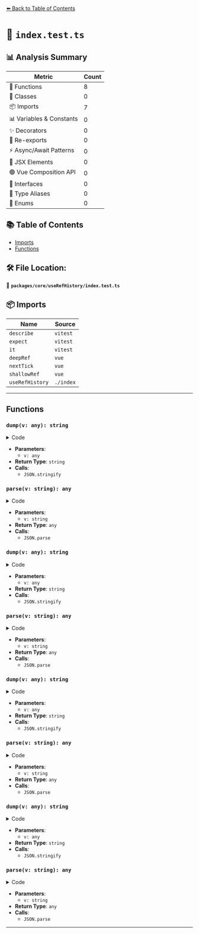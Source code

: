 [⬅️ Back to Table of Contents](../../../index.md)

# 📄 `index.test.ts`

## 📊 Analysis Summary

| Metric | Count |
|--------|-------|
| 🔧 Functions | 8 |
| 🧱 Classes | 0 |
| 📦 Imports | 7 |
| 📊 Variables & Constants | 0 |
| ✨ Decorators | 0 |
| 🔄 Re-exports | 0 |
| ⚡ Async/Await Patterns | 0 |
| 💠 JSX Elements | 0 |
| 🟢 Vue Composition API | 0 |
| 📐 Interfaces | 0 |
| 📑 Type Aliases | 0 |
| 🎯 Enums | 0 |

## 📚 Table of Contents

- [Imports](#imports)
- [Functions](#functions)

## 🛠️ File Location:
📂 **`packages/core/useRefHistory/index.test.ts`**

## 📦 Imports

| Name | Source |
|------|--------|
| `describe` | `vitest` |
| `expect` | `vitest` |
| `it` | `vitest` |
| `deepRef` | `vue` |
| `nextTick` | `vue` |
| `shallowRef` | `vue` |
| `useRefHistory` | `./index` |


---

## Functions

### `dump(v: any): string`

<details><summary>Code</summary>

```ts
v => JSON.stringify(v)
```
</details>

- **Parameters**:
  - `v: any`
- **Return Type**: `string`
- **Calls**:
  - `JSON.stringify`
### `parse(v: string): any`

<details><summary>Code</summary>

```ts
(v: string) => JSON.parse(v)
```
</details>

- **Parameters**:
  - `v: string`
- **Return Type**: `any`
- **Calls**:
  - `JSON.parse`
### `dump(v: any): string`

<details><summary>Code</summary>

```ts
v => JSON.stringify(v)
```
</details>

- **Parameters**:
  - `v: any`
- **Return Type**: `string`
- **Calls**:
  - `JSON.stringify`
### `parse(v: string): any`

<details><summary>Code</summary>

```ts
(v: string) => JSON.parse(v)
```
</details>

- **Parameters**:
  - `v: string`
- **Return Type**: `any`
- **Calls**:
  - `JSON.parse`
### `dump(v: any): string`

<details><summary>Code</summary>

```ts
v => JSON.stringify(v)
```
</details>

- **Parameters**:
  - `v: any`
- **Return Type**: `string`
- **Calls**:
  - `JSON.stringify`
### `parse(v: string): any`

<details><summary>Code</summary>

```ts
(v: string) => JSON.parse(v)
```
</details>

- **Parameters**:
  - `v: string`
- **Return Type**: `any`
- **Calls**:
  - `JSON.parse`
### `dump(v: any): string`

<details><summary>Code</summary>

```ts
v => JSON.stringify(v)
```
</details>

- **Parameters**:
  - `v: any`
- **Return Type**: `string`
- **Calls**:
  - `JSON.stringify`
### `parse(v: string): any`

<details><summary>Code</summary>

```ts
(v: string) => JSON.parse(v)
```
</details>

- **Parameters**:
  - `v: string`
- **Return Type**: `any`
- **Calls**:
  - `JSON.parse`

---
